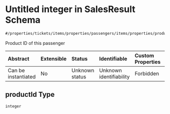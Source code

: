 # Untitled integer in SalesResult Schema

```txt
#/properties/tickets/items/properties/passengers/items/properties/productId#/properties/tickets/items/properties/passengers/items/properties/productId
```

Product ID of this passenger

| Abstract            | Extensible | Status         | Identifiable            | Custom Properties | Additional Properties | Access Restrictions | Defined In                                                                                         |
| :------------------ | :--------- | :------------- | :---------------------- | :---------------- | :-------------------- | :------------------ | :------------------------------------------------------------------------------------------------- |
| Can be instantiated | No         | Unknown status | Unknown identifiability | Forbidden         | Allowed               | none                | [sales-result.json*](../../schema/proprietary-extensions/sales-result.json "open original schema") |

## productId Type

`integer`
